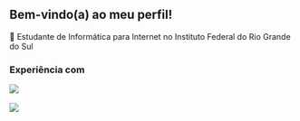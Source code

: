 ## Bem-vindo(a) ao meu perfil!
📲 Estudante de Informática para Internet no Instituto Federal do Rio Grande do Sul
<br>
### Experiência com
[![](https://skillicons.dev/icons?i=html,css,js,postgres,php)](https://skillicons.dev)
<br>
<br>
![](https://github-readme-stats.vercel.app/api/top-langs/?username=juanmadeira&layout=compact&theme=tokyonight&hide_border=true)
